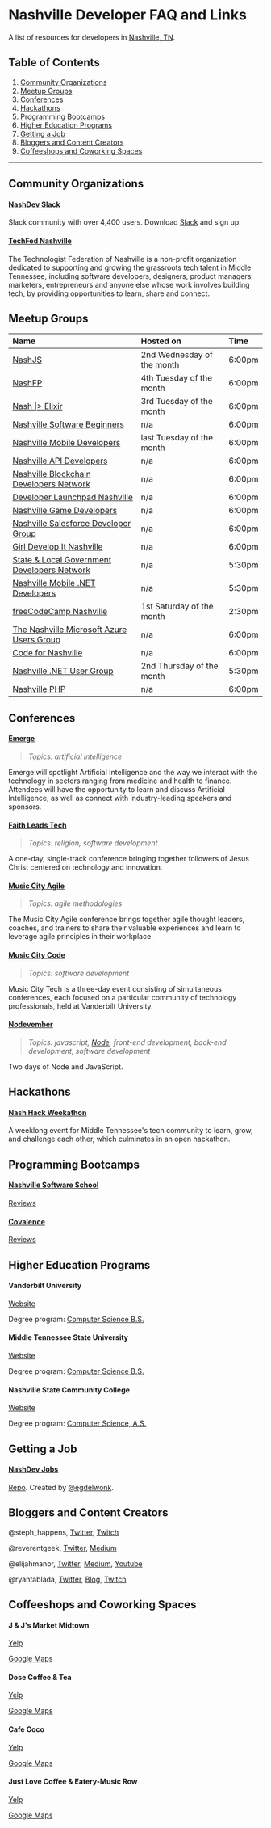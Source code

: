 # Nashville Developer FAQ and Links
A list of resources for developers in [Nashville, TN](https://www.google.com/maps/place/Nashville,+TN).

## Table of Contents
1. [Community Organizations](#community-organizations)
1. [Meetup Groups](#meetup-groups)
1. [Conferences](#conferences)
1. [Hackathons](#hackathons)
1. [Programming Bootcamps](#programming-bootcamps)
1. [Higher Education Programs](#higher-education-programs)
1. [Getting a Job](#getting-a-job)
1. [Bloggers and Content Creators](#bloggers-and-content-creators)
1. [Coffeeshops and Coworking Spaces](#coffeeshops-and-coworking-spaces)

----

## Community Organizations

#### [NashDev Slack](https://nashdev.com)

Slack community with over 4,400 users. Download [Slack](https://slack.com/) and sign up. 

#### [TechFed Nashville](https://techfednashville.org/)

The Technologist Federation of Nashville is a non-profit organization dedicated to supporting and growing the grassroots tech talent in Middle Tennessee, including software developers, designers, product managers, marketers, entrepreneurs and anyone else whose work involves building tech, by providing opportunities to learn, share and connect.

## Meetup Groups

| Name   | Hosted on       |  Time |
|:----------|:-------------|:------|
| [NashJS](https://www.meetup.com/nashjs/) |  2nd Wednesday of the month | 6:00pm |
| [NashFP](http://nashfp.org/) |  4th Tuesday of the month   |   6:00pm |
| [Nash \|> Elixir](https://www.meetup.com/nash-elixir/) | 3rd Tuesday of the month |    6:00pm |
| [Nashville Software Beginners](https://www.meetup.com/nashville-software-beginners/) | n/a | 6:00pm |
| [Nashville Mobile Developers](https://www.meetup.com/NashvilleMDUG/) | last Tuesday of the month | 6:00pm |
| [Nashville API Developers](https://www.meetup.com/NashAPI/) | n/a | 6:00pm |
| [Nashville Blockchain Developers Network](https://www.meetup.com/Nashville-Blockchain-Developers-Network/) | n/a | 6:00pm |
| [Developer Launchpad Nashville](https://www.meetup.com/Developer-Launchpad-Nashville/) | n/a | 6:00pm |
| [Nashville Game Developers](https://www.meetup.com/NashGameDev/) | n/a | 6:00pm |
| [Nashville Salesforce Developer Group](https://www.meetup.com/Nashville-Salesforce-Developer-User-Group/) | n/a | 6:00pm |
| [Girl Develop It Nashville](https://www.meetup.com/Girl-Develop-It-Nashville/) | n/a | 6:00pm |
| [State & Local Government Developers Network](https://www.meetup.com/SLGDN_Nashville/) | n/a | 5:30pm |
| [Nashville Mobile .NET Developers](https://www.meetup.com/NashvilleMobileDotNet/) | n/a | 5:30pm |
| [freeCodeCamp Nashville](https://www.meetup.com/freeCodeCamp-Nashville/) | 1st Saturday of the month | 2:30pm |
| [The Nashville Microsoft Azure Users Group](https://www.meetup.com/The-Nashville-Microsoft-Azure-Users-Group/) | n/a | 6:00pm |
| [Code for Nashville](https://www.meetup.com/code-for-nashville/) | n/a | 6:00pm |
| [Nashville .NET User Group](https://www.meetup.com/Nashville-NET-User-Group/) | 2nd Thursday of the month | 5:30pm |
| [Nashville PHP](https://www.meetup.com/nashvillephp/) | n/a | 6:00pm |

## Conferences

#### [Emerge](https://anchorlink.vanderbilt.edu/event/2303901)

> *Topics: artificial intelligence*

Emerge will spotlight Artificial Intelligence and the way we interact with the technology in sectors ranging from medicine and health to finance. Attendees will have the opportunity to learn and discuss Artificial Intelligence, as well as connect with industry-leading speakers and sponsors.

#### [Faith Leads Tech](http://faithleads.tech/)

> *Topics: religion, software development*

A one-day, single-track conference bringing together followers of Jesus Christ centered on technology and innovation.

#### [Music City Agile](http://www.musiccitytech.com/conferences/music-city-agile/)

> *Topics: agile methodologies*

The Music City Agile conference brings together agile thought leaders, coaches, and trainers to share their valuable experiences and learn to leverage agile principles in their workplace.

#### [Music City Code](http://www.musiccitycode.com/)

> *Topics: software development*

Music City Tech is a three-day event consisting of simultaneous conferences, each focused on a particular community of technology professionals, held at Vanderbilt University.

#### [Nodevember](http://nodevember.org/)

> *Topics: javascript, [Node](https://nodejs.org/en/), front-end development, back-end development, software development*

Two days of Node and JavaScript.

## Hackathons

#### [Nash Hack Weekathon](https://nashhackweekathon.org)

A weeklong event for Middle Tennessee's tech community to learn, grow, and challenge each other, which culminates in an open hackathon.

## Programming Bootcamps

#### [Nashville Software School](http://nashvillesoftwareschool.com/)

[Reviews](https://www.coursereport.com/schools/nashville-software-school)

#### [Covalence](http://nashvillesoftwareschool.com/)

[Reviews](https://www.coursereport.com/schools/covalence)

## Higher Education Programs

#### Vanderbilt University

[Website](https://www.vanderbilt.edu/)

Degree program: [Computer Science B.S.](https://engineering.vanderbilt.edu/eecs/Undergraduate/index.php)

#### Middle Tennessee State University

[Website](https://www.mtsu.edu/)

Degree program: [Computer Science B.S.](https://www.mtsu.edu/programs/computer-science/)


#### Nashville State Community College

[Website](https://www.nscc.edu)

Degree program: [Computer Science, A.S.](https://www.nscc.edu/academics/degrees-certificates/computer-science-a-s)

## Getting a Job

<!-- Recruiting agencies, Nashville-specific job resources -->

#### [NashDev Jobs](https://jobs.nashdev.com/)

[Repo](https://github.com/nashdev/jobs). Created by [@egdelwonk](https://github.com/egdelwonk).

## Bloggers and Content Creators

@steph_happens, [Twitter](https://twitter.com/steph_happens), [Twitch](https://www.twitch.tv/steph_happens)

@reverentgeek, [Twitter](https://twitter.com/reverentgeek), [Medium](https://medium.com/@reverentgeek)

@elijahmanor, [Twitter](https://twitter.com/elijahmanor), [Medium](https://medium.com/@elijahmanor), [Youtube](https://www.youtube.com/manorisms)

@ryantablada, [Twitter](https://twitter.com/RyanTablada), [Blog](http://ryantablada.com/), [Twitch](https://www.twitch.tv/onelastword)

## Coffeeshops and Coworking Spaces

#### J & J's Market Midtown 

[Yelp](https://www.yelp.com/biz/j-and-js-market-and-cafe-nashville-2)

[Google Maps](https://goo.gl/maps/wkeU7KS3c7Q2)

#### Dose Coffee & Tea

[Yelp](https://www.yelp.com/biz/dose-coffee-and-tea-nashville)

[Google Maps](https://goo.gl/maps/YPFEs23riuE2)

#### Cafe Coco

[Yelp](https://www.yelp.com/biz/cafe-coco-nashville)

[Google Maps](https://goo.gl/maps/Z3kUru5ZwJU2)

#### Just Love Coffee & Eatery-Music Row

[Yelp](https://www.yelp.com/biz/just-love-coffee-and-eatery-music-row-nashville-4)

[Google Maps](https://goo.gl/maps/YBHAfRR24PM2)


